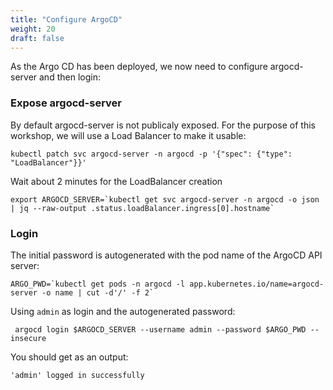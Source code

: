 ```yaml
---
title: "Configure ArgoCD"
weight: 20
draft: false
---
```


As the Argo CD has been deployed, we now need to configure argocd-server and then login:

### Expose argocd-server

By default argocd-server is not publicaly exposed. For the purpose of this workshop, we will use a Load Balancer to make it usable:
```
kubectl patch svc argocd-server -n argocd -p '{"spec": {"type": "LoadBalancer"}}'
```

Wait about 2 minutes for the LoadBalancer creation
```
export ARGOCD_SERVER=`kubectl get svc argocd-server -n argocd -o json | jq --raw-output .status.loadBalancer.ingress[0].hostname`
```

### Login
The initial password is autogenerated with the pod name of the ArgoCD API server:
```
ARGO_PWD=`kubectl get pods -n argocd -l app.kubernetes.io/name=argocd-server -o name | cut -d'/' -f 2`
```

Using `admin` as login and the autogenerated password:

```
 argocd login $ARGOCD_SERVER --username admin --password $ARGO_PWD --insecure
 ```

 You should get as an output:
 ```
 'admin' logged in successfully
 ```
